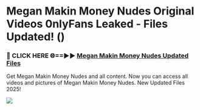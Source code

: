 # Megan Makin Money Nudes Original Videos 0nlyFans Leaked - Files Updated! ()

<h3>🔴 CLICK HERE 🌐==►► <a href="https://tinyurl.com/2p9ay9w9" rel="nofollow">Megan Makin Money Nudes Updated Files</a></h3>

Get Megan Makin Money Nudes and all content. Now you can access all videos and pictures of Megan Makin Money Nudes. New Updated Files 2025!

[![](https://i.imgur.com/KQgVmj3.gif)](https://tinyurl.com/2p9ay9w9)
